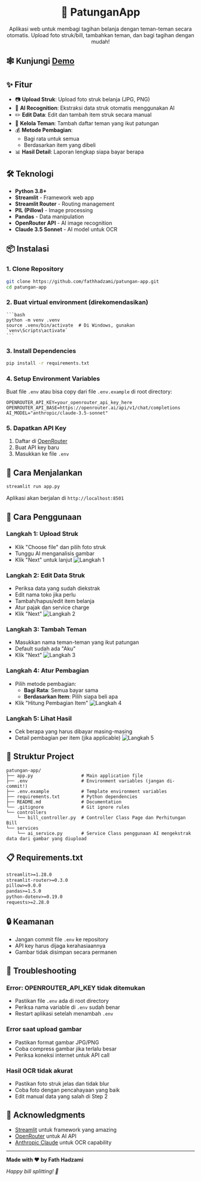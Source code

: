 <h1 align="center">
💸 PatunganApp
</h1>

<p align="center">
Aplikasi web untuk membagi tagihan belanja dengan teman-teman secara otomatis. Upload foto struk/bill, tambahkan teman, dan bagi tagihan dengan mudah!
</p>

## 🕸️ Kunjungi [Demo](https://patungan.streamlit.app)

## ✨ Fitur

- 📷 **Upload Struk**: Upload foto struk belanja (JPG, PNG)
- 🤖 **AI Recognition**: Ekstraksi data struk otomatis menggunakan AI
- ✏️ **Edit Data**: Edit dan tambah item struk secara manual
- 👥 **Kelola Teman**: Tambah daftar teman yang ikut patungan
- 💰 **Metode Pembagian**:
  - Bagi rata untuk semua
  - Berdasarkan item yang dibeli
- 📊 **Hasil Detail**: Laporan lengkap siapa bayar berapa

## 🛠️ Teknologi

- **Python 3.8+**
- **Streamlit** - Framework web app
- **Streamlit Router** - Routing management
- **PIL (Pillow)** - Image processing
- **Pandas** - Data manipulation
- **OpenRouter API** - AI image recognition
- **Claude 3.5 Sonnet** - AI model untuk OCR

## 📦 Instalasi

### 1. Clone Repository
```bash
git clone https://github.com/fathhadzami/patungan-app.git
cd patungan-app
```

### 2.  Buat virtual environment (direkomendasikan)
    ```bash
    python -m venv .venv
    source .venv/bin/activate  # Di Windows, gunakan `venv\Scripts\activate`
    ```

### 3. Install Dependencies

```bash
pip install -r requirements.txt
```

### 4. Setup Environment Variables
Buat file `.env` atau bisa copy dari file `.env.example` di root directory:
```env
OPENROUTER_API_KEY=your_openrouter_api_key_here
OPENROUTER_API_BASE=https://openrouter.ai/api/v1/chat/completions
AI_MODEL="anthropic/claude-3.5-sonnet"
```

### 5. Dapatkan API Key
1. Daftar di [OpenRouter](https://openrouter.ai/)
2. Buat API key baru
3. Masukkan ke file `.env`

## 🚀 Cara Menjalankan

```bash
streamlit run app.py
```

Aplikasi akan berjalan di `http://localhost:8501`

## 📱 Cara Penggunaan

### Langkah 1: Upload Struk
- Klik "Choose file" dan pilih foto struk
- Tunggu AI menganalisis gambar
- Klik "Next" untuk lanjut
![Langkah 1](/assets/step1.png)

### Langkah 2: Edit Data Struk
- Periksa data yang sudah diekstrak
- Edit nama toko jika perlu
- Tambah/hapus/edit item belanja
- Atur pajak dan service charge
- Klik "Next"
![Langkah 2](/assets/step2.png)

### Langkah 3: Tambah Teman
- Masukkan nama teman-teman yang ikut patungan
- Default sudah ada "Aku"
- Klik "Next"
![Langkah 3](/assets/step3.png)

### Langkah 4: Atur Pembagian
- Pilih metode pembagian:
  - **Bagi Rata**: Semua bayar sama
  - **Berdasarkan Item**: Pilih siapa beli apa
- Klik "Hitung Pembagian Item"
![Langkah 4](/assets/step4.png)

### Langkah 5: Lihat Hasil
- Cek berapa yang harus dibayar masing-masing
- Detail pembagian per item (jika applicable)
![Langkah 5](/assets/step5.png)

## 🔧 Struktur Project

```
patungan-app/
├── app.py                  # Main application file
├── .env                    # Environment variables (jangan di-commit!)
├── .env.example            # Template environment variables
├── requirements.txt        # Python dependencies
├── README.md               # Documentation
└── .gitignore              # Git ignore rules
└── controllers
    └── bill_controller.py  # Controller Class Page dan Perhitungan Bill
└── services
    └── ai_service.py       # Service Class penggunaan AI mengekstrak data dari gambar yang diupload
```

## 📋 Requirements.txt

```txt
streamlit>=1.28.0
streamlit-router>=0.3.0
pillow>=9.0.0
pandas>=1.5.0
python-dotenv>=0.19.0
requests>=2.28.0
```

## 🔒 Keamanan

- Jangan commit file `.env` ke repository
- API key harus dijaga kerahasiaannya
- Gambar tidak disimpan secara permanen

## 🐛 Troubleshooting

### Error: OPENROUTER_API_KEY tidak ditemukan
- Pastikan file `.env` ada di root directory
- Periksa nama variable di `.env` sudah benar
- Restart aplikasi setelah menambah `.env`

### Error saat upload gambar
- Pastikan format gambar JPG/PNG
- Coba compress gambar jika terlalu besar
- Periksa koneksi internet untuk API call

### Hasil OCR tidak akurat
- Pastikan foto struk jelas dan tidak blur
- Coba foto dengan pencahayaan yang baik
- Edit manual data yang salah di Step 2

## 🙏 Acknowledgments

- [Streamlit](https://streamlit.io/) untuk framework yang amazing
- [OpenRouter](https://openrouter.ai/) untuk AI API
- [Anthropic Claude](https://anthropic.com/) untuk OCR capability

---

**Made with ❤️ by Fath Hadzami**

*Happy bill splitting! 💸*
